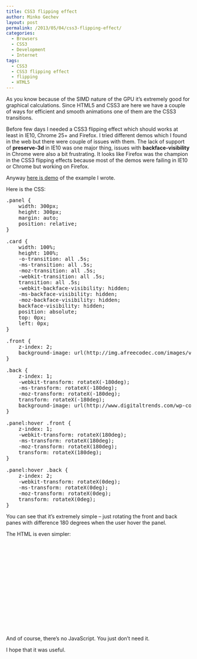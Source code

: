 ```yaml
---
title: CSS3 flipping effect
author: Minko Gechev
layout: post
permalink: /2013/05/04/css3-flipping-effect/
categories:
  - Browsers
  - CSS3
  - Development
  - Internet
tags:
  - CSS3
  - CSS3 flipping effect
  - flipping
  - HTML5
---
```


As you know because of the SIMD nature of the GPU it&#8217;s extremely good for graphical calculations. Since HTML5 and CSS3 are here we have a couple of ways for efficient and smooth animations one of them are the CSS3 transitions.

Before few days I needed a CSS3 flipping effect which should works at least in IE10, Chrome 25+ and Firefox. I tried different demos which I found in the web but there were couple of issues with them. The lack of support of **preserve-3d** in IE10 was one major thing, issues with **backface-visibility** in Chrome were also a bit frustrating. It looks like Firefox was the champion in the CSS3 flipping effects because most of the demos were failing in IE10 or Chrome but working on Firefox.

Anyway <a href="http://jsfiddle.net/mgechev/GpK25/16/" target="_blank">here is demo</a> of the example I wrote.

Here is the CSS:

<pre lang="CSS">.panel {
    width: 300px;
    height: 300px;
    margin: auto;
    position: relative;
}

.card {
    width: 100%;
    height: 100%;
    -o-transition: all .5s;
    -ms-transition: all .5s;
    -moz-transition: all .5s;
    -webkit-transition: all .5s;
    transition: all .5s;
    -webkit-backface-visibility: hidden;
    -ms-backface-visibility: hidden;
    -moz-backface-visibility: hidden;
    backface-visibility: hidden;
    position: absolute;
    top: 0px;
    left: 0px;
}

.front {
    z-index: 2;
    background-image: url(http://img.afreecodec.com/images/v3/wp-content/uploads/2011/05/00_chrome_icon.jpg);
}

.back {
    z-index: 1;
    -webkit-transform: rotateX(-180deg);
    -ms-transform: rotateX(-180deg);
    -moz-transform: rotateX(-180deg);  
    transform: rotateX(-180deg);  
    background-image: url(http://www.digitaltrends.com/wp-content/uploads/2011/03/ie-9-icon.jpg);
}

.panel:hover .front {
    z-index: 1;
    -webkit-transform: rotateX(180deg);
    -ms-transform: rotateX(180deg);
    -moz-transform: rotateX(180deg);
    transform: rotateX(180deg);
}

.panel:hover .back {
    z-index: 2;   
    -webkit-transform: rotateX(0deg);
    -ms-transform: rotateX(0deg);
    -moz-transform: rotateX(0deg);
    transform: rotateX(0deg);
}
</pre>

You can see that it&#8217;s extremely simple &#8211; just rotating the front and back panes with difference 180 degrees when the user hover the panel.

The HTML is even simpler:

<pre lang="html"><div class="panel">
  <div class="front card">
    
  </div>
      
  
  <div class="back card">
    
  </div>
  
</div>
</pre>

And of course, there&#8217;s no JavaScript. You just don&#8217;t need it.

I hope that it was useful.